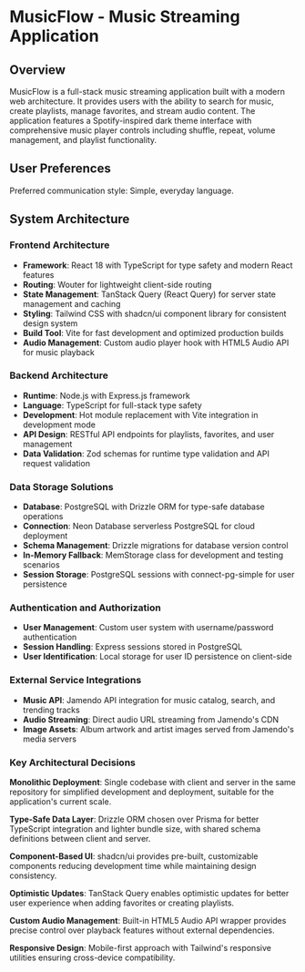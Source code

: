 # MusicFlow - Music Streaming Application

## Overview

MusicFlow is a full-stack music streaming application built with a modern web architecture. It provides users with the ability to search for music, create playlists, manage favorites, and stream audio content. The application features a Spotify-inspired dark theme interface with comprehensive music player controls including shuffle, repeat, volume management, and playlist functionality.

## User Preferences

Preferred communication style: Simple, everyday language.

## System Architecture

### Frontend Architecture
- **Framework**: React 18 with TypeScript for type safety and modern React features
- **Routing**: Wouter for lightweight client-side routing
- **State Management**: TanStack Query (React Query) for server state management and caching
- **Styling**: Tailwind CSS with shadcn/ui component library for consistent design system
- **Build Tool**: Vite for fast development and optimized production builds
- **Audio Management**: Custom audio player hook with HTML5 Audio API for music playback

### Backend Architecture
- **Runtime**: Node.js with Express.js framework
- **Language**: TypeScript for full-stack type safety
- **Development**: Hot module replacement with Vite integration in development mode
- **API Design**: RESTful API endpoints for playlists, favorites, and user management
- **Data Validation**: Zod schemas for runtime type validation and API request validation

### Data Storage Solutions
- **Database**: PostgreSQL with Drizzle ORM for type-safe database operations
- **Connection**: Neon Database serverless PostgreSQL for cloud deployment
- **Schema Management**: Drizzle migrations for database version control
- **In-Memory Fallback**: MemStorage class for development and testing scenarios
- **Session Storage**: PostgreSQL sessions with connect-pg-simple for user persistence

### Authentication and Authorization
- **User Management**: Custom user system with username/password authentication
- **Session Handling**: Express sessions stored in PostgreSQL
- **User Identification**: Local storage for user ID persistence on client-side

### External Service Integrations
- **Music API**: Jamendo API integration for music catalog, search, and trending tracks
- **Audio Streaming**: Direct audio URL streaming from Jamendo's CDN
- **Image Assets**: Album artwork and artist images served from Jamendo's media servers

### Key Architectural Decisions

**Monolithic Deployment**: Single codebase with client and server in the same repository for simplified development and deployment, suitable for the application's current scale.

**Type-Safe Data Layer**: Drizzle ORM chosen over Prisma for better TypeScript integration and lighter bundle size, with shared schema definitions between client and server.

**Component-Based UI**: shadcn/ui provides pre-built, customizable components reducing development time while maintaining design consistency.

**Optimistic Updates**: TanStack Query enables optimistic updates for better user experience when adding favorites or creating playlists.

**Custom Audio Management**: Built-in HTML5 Audio API wrapper provides precise control over playback features without external dependencies.

**Responsive Design**: Mobile-first approach with Tailwind's responsive utilities ensuring cross-device compatibility.